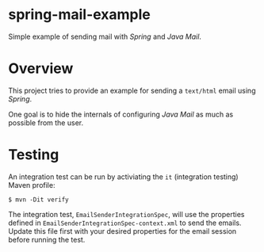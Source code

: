 spring-mail-example
===================

Simple example of sending mail with *Spring* and *Java Mail*.

# Overview

This project tries to provide an example for sending a `text/html` email using *Spring*.

One goal is to hide the internals of configuring *Java Mail* as much as possible from the user.

# Testing

An integration test can be run by activiating the `it` (integration testing) Maven profile:
```
$ mvn -Dit verify
```

The integration test, `EmailSenderIntegrationSpec`, will use the properties defined in `EmailSenderIntegrationSpec-context.xml` to send the emails.  Update this file first with your desired properties for the email session before running the test.
